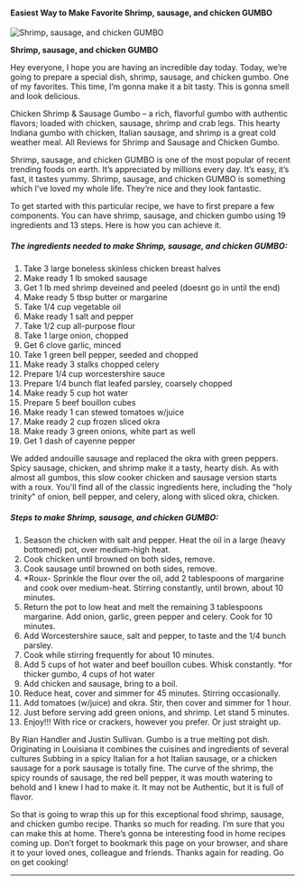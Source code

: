             

#### Easiest Way to Make Favorite Shrimp, sausage, and chicken GUMBO

![Shrimp, sausage, and chicken GUMBO](https://img-global.cpcdn.com/recipes/6484552710094848/751x532cq70/shrimp-sausage-and-chicken-gumbo-recipe-main-photo.jpg)

**Shrimp, sausage, and chicken GUMBO**

Hey everyone, I hope you are having an incredible day today. Today, we’re going to prepare a special dish, shrimp, sausage, and chicken gumbo. One of my favorites. This time, I’m gonna make it a bit tasty. This is gonna smell and look delicious.

Chicken Shrimp & Sausage Gumbo – a rich, flavorful gumbo with authentic flavors; loaded with chicken, sausage, shrimp and crab legs. This hearty Indiana gumbo with chicken, Italian sausage, and shrimp is a great cold weather meal. All Reviews for Shrimp and Sausage and Chicken Gumbo.

Shrimp, sausage, and chicken GUMBO is one of the most popular of recent trending foods on earth. It’s appreciated by millions every day. It’s easy, it’s fast, it tastes yummy. Shrimp, sausage, and chicken GUMBO is something which I’ve loved my whole life. They’re nice and they look fantastic.

To get started with this particular recipe, we have to first prepare a few components. You can have shrimp, sausage, and chicken gumbo using 19 ingredients and 13 steps. Here is how you can achieve it.

##### The ingredients needed to make Shrimp, sausage, and chicken GUMBO:

1.  Take 3 large boneless skinless chicken breast halves
2.  Make ready 1 lb smoked sausage
3.  Get 1 lb med shrimp deveined and peeled (doesnt go in until the end)
4.  Make ready 5 tbsp butter or margarine
5.  Take 1/4 cup vegetable oil
6.  Make ready 1 salt and pepper
7.  Take 1/2 cup all-purpose flour
8.  Take 1 large onion, chopped
9.  Get 6 clove garlic, minced
10.  Take 1 green bell pepper, seeded and chopped
11.  Make ready 3 stalks chopped celery
12.  Prepare 1/4 cup worcestershire sauce
13.  Prepare 1/4 bunch flat leafed parsley, coarsely chopped
14.  Make ready 5 cup hot water
15.  Prepare 5 beef bouillon cubes
16.  Make ready 1 can stewed tomatoes w/juice
17.  Make ready 2 cup frozen sliced okra
18.  Make ready 3 green onions, white part as well
19.  Get 1 dash of cayenne pepper

We added andouille sausage and replaced the okra with green peppers. Spicy sausage, chicken, and shrimp make it a tasty, hearty dish. As with almost all gumbos, this slow cooker chicken and sausage version starts with a roux. You'll find all of the classic ingredients here, including the "holy trinity" of onion, bell pepper, and celery, along with sliced okra, chicken.

##### Steps to make Shrimp, sausage, and chicken GUMBO:

1.  Season the chicken with salt and pepper. Heat the oil in a large (heavy bottomed) pot, over medium-high heat.
2.  Cook chicken until browned on both sides, remove.
3.  Cook sausage until browned on both sides, remove.
4.  \*Roux- Sprinkle the flour over the oil, add 2 tablespoons of margarine and cook over medium-heat. Stirring constantly, until brown, about 10 minutes.
5.  Return the pot to low heat and melt the remaining 3 tablespoons margarine. Add onion, garlic, green pepper and celery. Cook for 10 minutes.
6.  Add Worcestershire sauce, salt and pepper, to taste and the 1/4 bunch parsley.
7.  Cook while stirring frequently for about 10 minutes.
8.  Add 5 cups of hot water and beef bouillon cubes. Whisk constantly. \*for thicker gumbo, 4 cups of hot water
9.  Add chicken and sausage, bring to a boil.
10.  Reduce heat, cover and simmer for 45 minutes. Stirring occasionally.
11.  Add tomatoes (w/juice) and okra. Stir, then cover and simmer for 1 hour.
12.  Just before serving add green onions, and shrimp. Let stand 5 minutes.
13.  Enjoy!!! With rice or crackers, however you prefer. Or just straight up.

By Rian Handler and Justin Sullivan. Gumbo is a true melting pot dish. Originating in Louisiana it combines the cuisines and ingredients of several cultures Subbing in a spicy Italian for a hot Italian sausage, or a chicken sausage for a pork sausage is totally fine. The curve of the shrimp, the spicy rounds of sausage, the red bell pepper, it was mouth watering to behold and I knew I had to make it. It may not be Authentic, but it is full of flavor.

So that is going to wrap this up for this exceptional food shrimp, sausage, and chicken gumbo recipe. Thanks so much for reading. I’m sure that you can make this at home. There’s gonna be interesting food in home recipes coming up. Don’t forget to bookmark this page on your browser, and share it to your loved ones, colleague and friends. Thanks again for reading. Go on get cooking!

* * *
